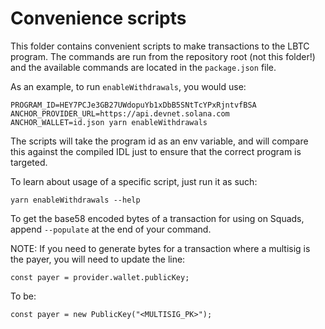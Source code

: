 # Convenience scripts

This folder contains convenient scripts to make transactions to the LBTC program. The commands are run from the repository root (not this folder!) and the available commands are located in the `package.json` file.

As an example, to run `enableWithdrawals`, you would use:

```
PROGRAM_ID=HEY7PCJe3GB27UWdopuYb1xDbB5SNtTcYPxRjntvfBSA ANCHOR_PROVIDER_URL=https://api.devnet.solana.com ANCHOR_WALLET=id.json yarn enableWithdrawals
```

The scripts will take the program id as an env variable, and will compare this against the compiled IDL just to ensure that the correct program is targeted.

To learn about usage of a specific script, just run it as such:

```
yarn enableWithdrawals --help
```

To get the base58 encoded bytes of a transaction for using on Squads, append `--populate` at the end of your command.

NOTE: If you need to generate bytes for a transaction where a multisig is the payer, you will need to update the line:

```
const payer = provider.wallet.publicKey;
```

To be:

```
const payer = new PublicKey("<MULTISIG_PK>");
```
